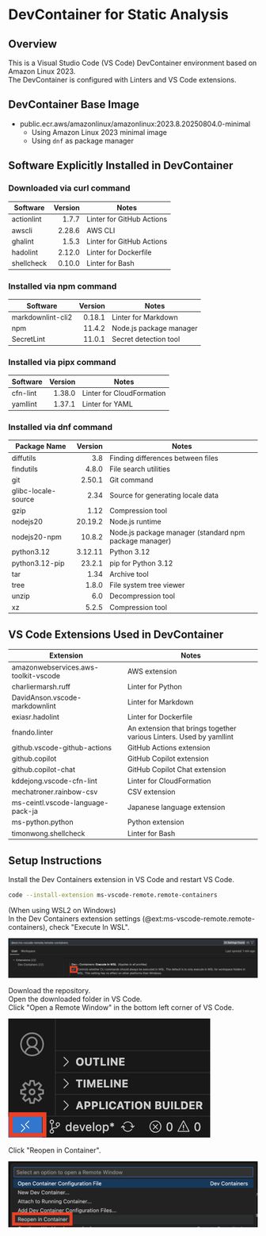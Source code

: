 # DevContainer for Static Analysis

## Overview

This is a Visual Studio Code (VS Code) DevContainer environment based on Amazon Linux 2023.  
The DevContainer is configured with Linters and VS Code extensions.

## DevContainer Base Image

- public.ecr.aws/amazonlinux/amazonlinux:2023.8.20250804.0-minimal
  - Using Amazon Linux 2023 minimal image
  - Using `dnf` as package manager

## Software Explicitly Installed in DevContainer

### Downloaded via curl command

| Software | Version | Notes |
| --- | ---: | --- |
| actionlint | 1.7.7 | Linter for GitHub Actions |
| awscli | 2.28.6 | AWS CLI |
| ghalint | 1.5.3 | Linter for GitHub Actions |
| hadolint | 2.12.0 | Linter for Dockerfile |
| shellcheck | 0.10.0 | Linter for Bash |

### Installed via npm command

| Software | Version | Notes |
| --- | ---: | --- |
| markdownlint-cli2 | 0.18.1 | Linter for Markdown |
| npm | 11.4.2 | Node.js package manager |
| SecretLint | 11.0.1 | Secret detection tool |

### Installed via pipx command

| Software | Version | Notes |
| --- | ---: | --- |
| cfn-lint | 1.38.0 | Linter for CloudFormation |
| yamllint | 1.37.1 | Linter for YAML |

### Installed via dnf command

| Package Name | Version | Notes |
| --- | ---: | --- |
| diffutils | 3.8 | Finding differences between files |
| findutils | 4.8.0 | File search utilities |
| git | 2.50.1 | Git command |
| glibc-locale-source | 2.34 | Source for generating locale data |
| gzip | 1.12 | Compression tool |
| nodejs20 | 20.19.2 | Node.js runtime |
| nodejs20-npm | 10.8.2 | Node.js package manager (standard npm package manager) |
| python3.12 | 3.12.11 | Python 3.12 |
| python3.12-pip | 23.2.1 | pip for Python 3.12 |
| tar | 1.34 | Archive tool |
| tree | 1.8.0 | File system tree viewer |
| unzip | 6.0 | Decompression tool |
| xz | 5.2.5 | Compression tool |

## VS Code Extensions Used in DevContainer

| Extension | Notes |
| --- | --- |
| amazonwebservices.aws-toolkit-vscode | AWS extension |
| charliermarsh.ruff | Linter for Python |
| DavidAnson.vscode-markdownlint | Linter for Markdown |
| exiasr.hadolint | Linter for Dockerfile |
| fnando.linter | An extension that brings together various Linters. Used by yamllint |
| github.vscode-github-actions | GitHub Actions extension |
| github.copilot | GitHub Copilot extension |
| github.copilot-chat | GitHub Copilot Chat extension |
| kddejong.vscode-cfn-lint | Linter for CloudFormation |
| mechatroner.rainbow-csv | CSV extension |
| ms-ceintl.vscode-language-pack-ja | Japanese language extension |
| ms-python.python | Python extension |
| timonwong.shellcheck | Linter for Bash |

## Setup Instructions

Install the Dev Containers extension in VS Code and restart VS Code.

```bash
code --install-extension ms-vscode-remote.remote-containers
```

(When using WSL2 on Windows)  
In the Dev Containers extension settings (@ext:ms-vscode-remote.remote-containers), check "Execute In WSL".  

![Check "Execute In WSL"](./images/VSCode_image_01.png)  

Download the repository.  
Open the downloaded folder in VS Code.  
Click "Open a Remote Window" in the bottom left corner of VS Code.

![Open a Remote Window](./images/VSCode_image_02.png)

Click "Reopen in Container".

![Reopen in Container](./images/VSCode_image_03.png)
